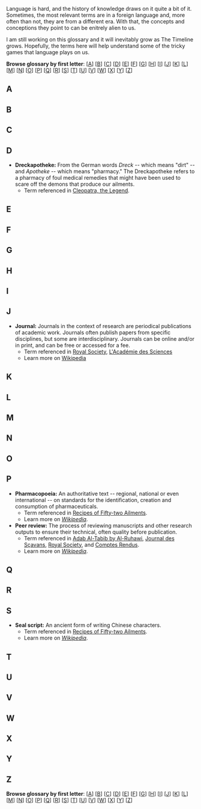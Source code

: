 Language is hard, and the history of knowledge draws on it quite a bit of it. Sometimes, the most relevant terms are in a foreign language and, more often than not, they are from a different era. With that, the concepts and conceptions they point to can be enitrely alien to us.

I am still working on this glossary and it will inevitably grow as The Timeline grows. Hopefully, the terms here will help understand some of the tricky games that language plays on us.

**Browse glossary by first letter**:
[[A](https://github.com/Ismael-KG/A-History-of-Research-Ethics/blob/fdd8a83f378b998c2c2e070ca4693ee6998b6ce6/A%20Glossary.md/#A)]
[[B](https://github.com/Ismael-KG/A-History-of-Research-Ethics/blob/fdd8a83f378b998c2c2e070ca4693ee6998b6ce6/A%20Glossary.md/#B)]
[[C](https://github.com/Ismael-KG/A-History-of-Research-Ethics/blob/fdd8a83f378b998c2c2e070ca4693ee6998b6ce6/A%20Glossary.md/#C)]
[[D](https://github.com/Ismael-KG/A-History-of-Research-Ethics/blob/fdd8a83f378b998c2c2e070ca4693ee6998b6ce6/A%20Glossary.md/#D)]
[[E](https://github.com/Ismael-KG/A-History-of-Research-Ethics/blob/fdd8a83f378b998c2c2e070ca4693ee6998b6ce6/A%20Glossary.md/#E)]
[[F](https://github.com/Ismael-KG/A-History-of-Research-Ethics/blob/fdd8a83f378b998c2c2e070ca4693ee6998b6ce6/A%20Glossary.md/#F)]
[[G](https://github.com/Ismael-KG/A-History-of-Research-Ethics/blob/fdd8a83f378b998c2c2e070ca4693ee6998b6ce6/A%20Glossary.md/#G)]
[[H](https://github.com/Ismael-KG/A-History-of-Research-Ethics/blob/fdd8a83f378b998c2c2e070ca4693ee6998b6ce6/A%20Glossary.md/#H)]
[[I](https://github.com/Ismael-KG/A-History-of-Research-Ethics/blob/fdd8a83f378b998c2c2e070ca4693ee6998b6ce6/A%20Glossary.md/#I)]
[[J](https://github.com/Ismael-KG/A-History-of-Research-Ethics/blob/fdd8a83f378b998c2c2e070ca4693ee6998b6ce6/A%20Glossary.md/#J)]
[[K](https://github.com/Ismael-KG/A-History-of-Research-Ethics/blob/fdd8a83f378b998c2c2e070ca4693ee6998b6ce6/A%20Glossary.md/#K)]
[[L](https://github.com/Ismael-KG/A-History-of-Research-Ethics/blob/fdd8a83f378b998c2c2e070ca4693ee6998b6ce6/A%20Glossary.md/#L)]
[[M](https://github.com/Ismael-KG/A-History-of-Research-Ethics/blob/fdd8a83f378b998c2c2e070ca4693ee6998b6ce6/A%20Glossary.md/#M)]
[[N](https://github.com/Ismael-KG/A-History-of-Research-Ethics/blob/fdd8a83f378b998c2c2e070ca4693ee6998b6ce6/A%20Glossary.md/#N)]
[[O](https://github.com/Ismael-KG/A-History-of-Research-Ethics/blob/fdd8a83f378b998c2c2e070ca4693ee6998b6ce6/A%20Glossary.md/#O)]
[[P](https://github.com/Ismael-KG/A-History-of-Research-Ethics/blob/fdd8a83f378b998c2c2e070ca4693ee6998b6ce6/A%20Glossary.md/#P)]
[[Q](https://github.com/Ismael-KG/A-History-of-Research-Ethics/blob/fdd8a83f378b998c2c2e070ca4693ee6998b6ce6/A%20Glossary.md/#Q)]
[[R](https://github.com/Ismael-KG/A-History-of-Research-Ethics/blob/fdd8a83f378b998c2c2e070ca4693ee6998b6ce6/A%20Glossary.md/#R)]
[[S](https://github.com/Ismael-KG/A-History-of-Research-Ethics/blob/fdd8a83f378b998c2c2e070ca4693ee6998b6ce6/A%20Glossary.md/#S)]
[[T](https://github.com/Ismael-KG/A-History-of-Research-Ethics/blob/fdd8a83f378b998c2c2e070ca4693ee6998b6ce6/A%20Glossary.md/#T)]
[[U](https://github.com/Ismael-KG/A-History-of-Research-Ethics/blob/fdd8a83f378b998c2c2e070ca4693ee6998b6ce6/A%20Glossary.md/#U)]
[[V](https://github.com/Ismael-KG/A-History-of-Research-Ethics/blob/fdd8a83f378b998c2c2e070ca4693ee6998b6ce6/A%20Glossary.md/#V)]
[[W](https://github.com/Ismael-KG/A-History-of-Research-Ethics/blob/fdd8a83f378b998c2c2e070ca4693ee6998b6ce6/A%20Glossary.md/#W)]
[[X](https://github.com/Ismael-KG/A-History-of-Research-Ethics/blob/fdd8a83f378b998c2c2e070ca4693ee6998b6ce6/A%20Glossary.md/#X)]
[[Y](https://github.com/Ismael-KG/A-History-of-Research-Ethics/blob/fdd8a83f378b998c2c2e070ca4693ee6998b6ce6/A%20Glossary.md/#Y)]
[[Z](https://github.com/Ismael-KG/A-History-of-Research-Ethics/blob/fdd8a83f378b998c2c2e070ca4693ee6998b6ce6/A%20Glossary.md/#Z)]

## A

## B

## C

## D
* **Dreckapotheke:** From the German words *Dreck* -- which means "dirt" -- and *Apotheke* -- which means "pharmacy." The Dreckapotheke refers to a pharmacy of foul medical remedies that might have been used to scare off the demons that produce our ailments.
  * Term referenced in [Cleopatra, the Legend](https://github.com/Ismael-KG/A-History-of-Research-Ethics/blob/99c0e3f138f844a1201c8214bef2cd7f0f208364/Stories/Cleopatra,%20the%20Legend.md).

## E

## F

## G

## H

## I

## J
* **Journal:** Journals in the context of research are periodical publications of academic work. Journals often publish papers from specific disciplines, but some are interdisciplinary. Journals can be online and/or in print, and can be free or accessed for a fee.
  * Term referenced in [Royal Society](https://github.com/Ismael-KG/A-History-of-Research-Ethics/blob/1e08c292cec9070194613f7f12b17cfbfb1988f9/Published%20but%20needs%20improving/CE%201660%20Royal%20Society.md), [L'Académie des Sciences](https://github.com/Ismael-KG/A-History-of-Research-Ethics/blob/1e08c292cec9070194613f7f12b17cfbfb1988f9/Published%20but%20needs%20improving/CE%201666%20L'Acad%C3%A9mie%20des%20Sciences.md)
  * Learn more on [Wikipedia](https://en.wikipedia.org/wiki/Academic_journal)

## K

## L

## M

## N

## O

## P
* **Pharmacopoeia:** An authoritative text -- regional, national or even international -- on standards for the identification, creation and consumption of pharmaceuticals.
  * Term referenced in [Recipes of Fifty-two Ailments]().
  * Learn more on *[Wikipedia](https://en.wikipedia.org/wiki/Pharmacopoeia)*.
* **Peer review:** The process of reviewing manuscripts and other research outputs to ensure their technical, often quality before publication.
  * Term referenced in [Adab Al-Tabib by Al-Ruhawi](https://github.com/Ismael-KG/A-History-of-Research-Ethics/blob/b3672ed1c1804298cace5b17187fef43ee5b49b5/Published%20but%20needs%20improving/CE%200900%20Adab%20Al-Tabib%20by%20Al-Ruhawi.md), [Journal des Sçavans](https://github.com/Ismael-KG/A-History-of-Research-Ethics/blob/b3672ed1c1804298cace5b17187fef43ee5b49b5/Stories%20in%20Progress/CE%201665%20Journal%20des%20S%C3%A7avans.md), [Royal Society](https://github.com/Ismael-KG/A-History-of-Research-Ethics/blob/b3672ed1c1804298cace5b17187fef43ee5b49b5/Published%20but%20needs%20improving/CE%201660%20Royal%20Society.md), and [Comptes Rendus](https://github.com/Ismael-KG/A-History-of-Research-Ethics/blob/b3672ed1c1804298cace5b17187fef43ee5b49b5/Stories/CE%201835%20Comptes%20Rendus.md).
  * Learn more on *[Wikipedia](https://en.wikipedia.org/wiki/Pharmacopoeia)*.

## Q

## R

## S
* **Seal script:** An ancient form of writing Chinese characters. 
  * Term referenced in [Recipes of Fifty-two Ailments]().
  * Learn more on *[Wikipedia](https://en.wikipedia.org/wiki/Seal_script)*.

## T

## U

## V

## W

## X

## Y

## Z

**Browse glossary by first letter**:
[[A](https://github.com/Ismael-KG/A-History-of-Research-Ethics/blob/fdd8a83f378b998c2c2e070ca4693ee6998b6ce6/A%20Glossary.md/#A)]
[[B](https://github.com/Ismael-KG/A-History-of-Research-Ethics/blob/fdd8a83f378b998c2c2e070ca4693ee6998b6ce6/A%20Glossary.md/#B)]
[[C](https://github.com/Ismael-KG/A-History-of-Research-Ethics/blob/fdd8a83f378b998c2c2e070ca4693ee6998b6ce6/A%20Glossary.md/#C)]
[[D](https://github.com/Ismael-KG/A-History-of-Research-Ethics/blob/fdd8a83f378b998c2c2e070ca4693ee6998b6ce6/A%20Glossary.md/#D)]
[[E](https://github.com/Ismael-KG/A-History-of-Research-Ethics/blob/fdd8a83f378b998c2c2e070ca4693ee6998b6ce6/A%20Glossary.md/#E)]
[[F](https://github.com/Ismael-KG/A-History-of-Research-Ethics/blob/fdd8a83f378b998c2c2e070ca4693ee6998b6ce6/A%20Glossary.md/#F)]
[[G](https://github.com/Ismael-KG/A-History-of-Research-Ethics/blob/fdd8a83f378b998c2c2e070ca4693ee6998b6ce6/A%20Glossary.md/#G)]
[[H](https://github.com/Ismael-KG/A-History-of-Research-Ethics/blob/fdd8a83f378b998c2c2e070ca4693ee6998b6ce6/A%20Glossary.md/#H)]
[[I](https://github.com/Ismael-KG/A-History-of-Research-Ethics/blob/fdd8a83f378b998c2c2e070ca4693ee6998b6ce6/A%20Glossary.md/#I)]
[[J](https://github.com/Ismael-KG/A-History-of-Research-Ethics/blob/fdd8a83f378b998c2c2e070ca4693ee6998b6ce6/A%20Glossary.md/#J)]
[[K](https://github.com/Ismael-KG/A-History-of-Research-Ethics/blob/fdd8a83f378b998c2c2e070ca4693ee6998b6ce6/A%20Glossary.md/#K)]
[[L](https://github.com/Ismael-KG/A-History-of-Research-Ethics/blob/fdd8a83f378b998c2c2e070ca4693ee6998b6ce6/A%20Glossary.md/#L)]
[[M](https://github.com/Ismael-KG/A-History-of-Research-Ethics/blob/fdd8a83f378b998c2c2e070ca4693ee6998b6ce6/A%20Glossary.md/#M)]
[[N](https://github.com/Ismael-KG/A-History-of-Research-Ethics/blob/fdd8a83f378b998c2c2e070ca4693ee6998b6ce6/A%20Glossary.md/#N)]
[[O](https://github.com/Ismael-KG/A-History-of-Research-Ethics/blob/fdd8a83f378b998c2c2e070ca4693ee6998b6ce6/A%20Glossary.md/#O)]
[[P](https://github.com/Ismael-KG/A-History-of-Research-Ethics/blob/fdd8a83f378b998c2c2e070ca4693ee6998b6ce6/A%20Glossary.md/#P)]
[[Q](https://github.com/Ismael-KG/A-History-of-Research-Ethics/blob/fdd8a83f378b998c2c2e070ca4693ee6998b6ce6/A%20Glossary.md/#Q)]
[[R](https://github.com/Ismael-KG/A-History-of-Research-Ethics/blob/fdd8a83f378b998c2c2e070ca4693ee6998b6ce6/A%20Glossary.md/#R)]
[[S](https://github.com/Ismael-KG/A-History-of-Research-Ethics/blob/fdd8a83f378b998c2c2e070ca4693ee6998b6ce6/A%20Glossary.md/#S)]
[[T](https://github.com/Ismael-KG/A-History-of-Research-Ethics/blob/fdd8a83f378b998c2c2e070ca4693ee6998b6ce6/A%20Glossary.md/#T)]
[[U](https://github.com/Ismael-KG/A-History-of-Research-Ethics/blob/fdd8a83f378b998c2c2e070ca4693ee6998b6ce6/A%20Glossary.md/#U)]
[[V](https://github.com/Ismael-KG/A-History-of-Research-Ethics/blob/fdd8a83f378b998c2c2e070ca4693ee6998b6ce6/A%20Glossary.md/#V)]
[[W](https://github.com/Ismael-KG/A-History-of-Research-Ethics/blob/fdd8a83f378b998c2c2e070ca4693ee6998b6ce6/A%20Glossary.md/#W)]
[[X](https://github.com/Ismael-KG/A-History-of-Research-Ethics/blob/fdd8a83f378b998c2c2e070ca4693ee6998b6ce6/A%20Glossary.md/#X)]
[[Y](https://github.com/Ismael-KG/A-History-of-Research-Ethics/blob/fdd8a83f378b998c2c2e070ca4693ee6998b6ce6/A%20Glossary.md/#Y)]
[[Z](https://github.com/Ismael-KG/A-History-of-Research-Ethics/blob/fdd8a83f378b998c2c2e070ca4693ee6998b6ce6/A%20Glossary.md/#Z)]
